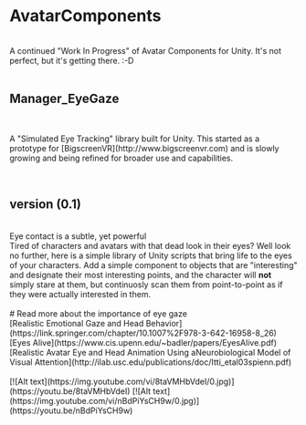 # AvatarComponents
<br>
A continued "Work In Progress" of Avatar Components for Unity. It's not perfect, but it's getting there. :-D  
<br>
<br>
<h2>Manager_EyeGaze</h2> 
<br>
<p>A "Simulated Eye Tracking" library built for Unity. This started as a prototype for [BigscreenVR](http://www.bigscreenvr.com) and is slowly growing and being refined for broader use and capabilities.</p>
<br>
<h2>version (0.1) </h2>
<br>
Eye contact is a subtle, yet powerful
<br>
Tired of characters and avatars with that dead look in their eyes? Well look no further, here is a simple library of Unity scripts that bring life to the eyes of your characters. Add a simple component to objects that are "interesting" and designate their most interesting points, and the character will <b>not</b> simply stare at them, but continuosly scan them from point-to-point as if they were actually interested in them.
<br>
<br>
# Read more about the importance of eye gaze
<br>
[Realistic Emotional Gaze and Head Behavior](https://link.springer.com/chapter/10.1007%2F978-3-642-16958-8_26)
<br>
[Eyes Alive](https://www.cis.upenn.edu/~badler/papers/EyesAlive.pdf)
<br>
[Realistic Avatar Eye and Head Animation Using aNeurobiological Model of Visual Attention](http://ilab.usc.edu/publications/doc/Itti_etal03spienn.pdf)
<br>
<br>
[![Alt text](https://img.youtube.com/vi/8taVMHbVdeI/0.jpg)](https://youtu.be/8taVMHbVdeI)
[![Alt text](https://img.youtube.com/vi/nBdPiYsCH9w/0.jpg)](https://youtu.be/nBdPiYsCH9w)
